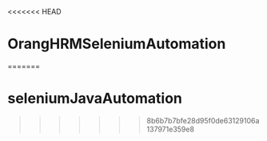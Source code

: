 <<<<<<< HEAD
# OrangHRMSeleniumAutomation
=======
# seleniumJavaAutomation
>>>>>>> 8b6b7b7bfe28d95f0de63129106a137971e359e8
